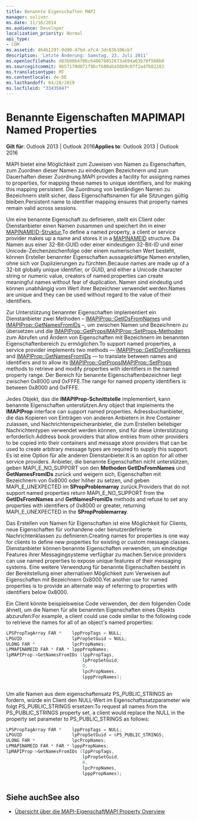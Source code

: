 ```yaml
---
title: Benannte Eigenschaften MAPI
manager: soliver
ms.date: 11/16/2014
ms.audience: Developer
localization_priority: Normal
api_type:
- COM
ms.assetid: 464b1297-9d90-47bd-afc4-3dc63b106cb7
description: 'Letzte Änderung: Samstag, 23. Juli 2011'
ms.openlocfilehash: d83b98b4f06c648676852673a694a63b78f568b0
ms.sourcegitcommit: 8657170d071f9bcf680aba50b9c07f2a4fb82283
ms.translationtype: MT
ms.contentlocale: de-DE
ms.lasthandoff: 04/28/2019
ms.locfileid: "33435047"
---
```

# <a name="mapi-named-properties"></a><span data-ttu-id="00f1b-103">Benannte Eigenschaften MAPI</span><span class="sxs-lookup"><span data-stu-id="00f1b-103">MAPI Named Properties</span></span>
 
<span data-ttu-id="00f1b-104">**Gilt für**: Outlook 2013 | Outlook 2016</span><span class="sxs-lookup"><span data-stu-id="00f1b-104">**Applies to**: Outlook 2013 | Outlook 2016</span></span> 
  
<span data-ttu-id="00f1b-105">MAPI bietet eine Möglichkeit zum Zuweisen von Namen zu Eigenschaften, zum Zuordnen dieser Namen zu eindeutigen Bezeichnern und zum Dauerhaften dieser Zuordnung.</span><span class="sxs-lookup"><span data-stu-id="00f1b-105">MAPI provides a facility for assigning names to properties, for mapping these names to unique identifiers, and for making this mapping persistent.</span></span> <span data-ttu-id="00f1b-106">Die Zuordnung von beständigen Namen zu Bezeichnern stellt sicher, dass Eigenschaftsnamen für alle Sitzungen gültig bleiben.</span><span class="sxs-lookup"><span data-stu-id="00f1b-106">Persistent name to identifier mapping ensures that property names remain valid across sessions.</span></span>
  
<span data-ttu-id="00f1b-107">Um eine benannte Eigenschaft zu definieren, stellt ein Client oder Dienstanbieter einen Namen zusammen und speichert ihn in einer [MAPINAMEID-Struktur.](mapinameid.md)</span><span class="sxs-lookup"><span data-stu-id="00f1b-107">To define a named property, a client or service provider makes up a name and stores it in a [MAPINAMEID](mapinameid.md) structure.</span></span> <span data-ttu-id="00f1b-108">Da Namen aus einer 32-Bit-GUID oder einer eindeutigen 32-Bit-ID und einer Unicode-Zeichenzeichenfolge oder einem numerischen Wert besteht, können Ersteller benannter Eigenschaften aussagekräftige Namen erstellen, ohne sich vor Duplizierungen zu fürchten.</span><span class="sxs-lookup"><span data-stu-id="00f1b-108">Because names are made up of a 32-bit globally unique identifier, or GUID, and either a Unicode character string or numeric value, creators of named properties can create meaningful names without fear of duplication.</span></span> <span data-ttu-id="00f1b-109">Namen sind eindeutig und können unabhängig vom Wert ihrer Bezeichner verwendet werden.</span><span class="sxs-lookup"><span data-stu-id="00f1b-109">Names are unique and they can be used without regard to the value of their identifiers.</span></span> 
  
<span data-ttu-id="00f1b-110">Zur Unterstützung benannter Eigenschaften implementiert ein Dienstanbieter zwei Methoden – [IMAPIProp::GetIDsFromNames](imapiprop-getidsfromnames.md) und [IMAPIProp::GetNamesFromIDs](imapiprop-getnamesfromids.md) –, um zwischen Namen und Bezeichnern zu übersetzen und die [IMAPIProp::GetProps](imapiprop-getprops.md)[IMAPIProp::SetProps-Methoden](imapiprop-setprops.md) zum Abrufen und Ändern von Eigenschaften mit Bezeichnern im benannten Eigenschaftenbereich zu ermöglichen.</span><span class="sxs-lookup"><span data-stu-id="00f1b-110">To support named properties, a service provider implements two methods — [IMAPIProp::GetIDsFromNames](imapiprop-getidsfromnames.md) and [IMAPIProp::GetNamesFromIDs](imapiprop-getnamesfromids.md) — to translate between names and identifiers and to allow its [IMAPIProp::GetProps](imapiprop-getprops.md)[IMAPIProp::SetProps](imapiprop-setprops.md) methods to retrieve and modify properties with identifiers in the named property range.</span></span> <span data-ttu-id="00f1b-111">Der Bereich für benannte Eigenschaftenbezeichner liegt zwischen 0x8000 und 0xFFFE.</span><span class="sxs-lookup"><span data-stu-id="00f1b-111">The range for named property identifiers is between 0x8000 and 0xFFFE.</span></span> 
  
<span data-ttu-id="00f1b-112">Jedes Objekt, das die **IMAPIProp-Schnittstelle** implementiert, kann benannte Eigenschaften unterstützen.</span><span class="sxs-lookup"><span data-stu-id="00f1b-112">Any object that implements the **IMAPIProp** interface can support named properties.</span></span> <span data-ttu-id="00f1b-113">Adressbuchanbieter, die das Kopieren von Einträgen von anderen Anbietern in ihre Container zulassen, und Nachrichtenspeicheranbieter, die zum Erstellen beliebiger Nachrichtentypen verwendet werden können, sind für diese Unterstützung erforderlich.</span><span class="sxs-lookup"><span data-stu-id="00f1b-113">Address book providers that allow entries from other providers to be copied into their containers and message store providers that can be used to create arbitrary message types are required to supply this support.</span></span> <span data-ttu-id="00f1b-114">Es ist eine Option für alle anderen Dienstanbieter.</span><span class="sxs-lookup"><span data-stu-id="00f1b-114">It is an option for all other service providers.</span></span> <span data-ttu-id="00f1b-115">Anbieter, die benannte Eigenschaften nicht unterstützen, geben MAPI_E_NO_SUPPORT von den **Methoden GetIDsFromNames** und **GetNamesFromIDs** zurück und weigern sich, Eigenschaften mit Bezeichnern von 0x8000 oder höher zu setzen, und geben MAPI_E_UNEXPECTED im **SPropProblemarray** zurück.</span><span class="sxs-lookup"><span data-stu-id="00f1b-115">Providers that do not support named properties return MAPI_E_NO_SUPPORT from the **GetIDsFromNames** and **GetNamesFromIDs** methods and refuse to set any properties with identifiers of 0x8000 or greater, returning MAPI_E_UNEXPECTED in the **SPropProblemarray**.</span></span>
  
<span data-ttu-id="00f1b-116">Das Erstellen von Namen für Eigenschaften ist eine Möglichkeit für Clients, neue Eigenschaften für vorhandene oder benutzerdefinierte Nachrichtenklassen zu definieren.</span><span class="sxs-lookup"><span data-stu-id="00f1b-116">Creating names for properties is one way for clients to define new properties for existing or custom message classes.</span></span> <span data-ttu-id="00f1b-117">Dienstanbieter können benannte Eigenschaften verwenden, um eindeutige Features ihrer Messagingsysteme verfügbar zu machen.</span><span class="sxs-lookup"><span data-stu-id="00f1b-117">Service providers can use named properties to expose unique features of their messaging systems.</span></span> <span data-ttu-id="00f1b-118">Eine weitere Verwendung für benannte Eigenschaften besteht in der Bereitstellung einer alternativen Möglichkeit zum Verweisen auf Eigenschaften mit Bezeichnern 0x8000.</span><span class="sxs-lookup"><span data-stu-id="00f1b-118">Yet another use for named properties is to provide an alternate way of referring to properties with identifiers below 0x8000.</span></span> 
  
<span data-ttu-id="00f1b-119">Ein Client könnte beispielsweise Code verwenden, der dem folgenden Code ähnelt, um die Namen für alle benannten Eigenschaften eines Objekts abzurufen:</span><span class="sxs-lookup"><span data-stu-id="00f1b-119">For example, a client could use code similar to the following code to retrieve the names for all of an object's named properties:</span></span>
  
```cpp
LPSPropTagArray FAR *    lppPropTags = NULL;
LPGUID                   lpPropSetGuid = NULL;
ULONG FAR *              lpcPropNames;
LPMAPINAMEID FAR * FAR * lpppPropNames;
lpMAPIProp->GetNamesFromIDs (lppPropTags,
                             lpPropSetGuid,
                             0,
                             lpcPropNames,
                             lpppPropNames);
 
```

<span data-ttu-id="00f1b-120">Um alle Namen aus dem eigenschaftensatz PS_PUBLIC_STRINGS an fordern, würde ein Client den NULL-Wert im Eigenschaftssatzparameter wie folgt PS_PUBLIC_STRINGS ersetzen:</span><span class="sxs-lookup"><span data-stu-id="00f1b-120">To request all names from the PS_PUBLIC_STRINGS property set, a client would replace the NULL in the property set parameter to PS_PUBLIC_STRINGS as follows:</span></span> 
  
```cpp
LPSPropTagArray FAR *    lppPropTags = NULL;
LPGUID                   lpPropSetGuid = &PS_PUBLIC_STRINGS;
ULONG FAR *              lpcPropNames;
LPMAPINAMEID FAR * FAR * lpppPropNames;
lpMAPIProp->GetNamesFromIDs (lppPropTags,
                             lpPropSetGuid,
                             0,
                             lpcPropNames,
                             lpppPropNames);
 
```

## <a name="see-also"></a><span data-ttu-id="00f1b-121">Siehe auch</span><span class="sxs-lookup"><span data-stu-id="00f1b-121">See also</span></span>

- [<span data-ttu-id="00f1b-122">Übersicht über die MAPI-Eigenschaft</span><span class="sxs-lookup"><span data-stu-id="00f1b-122">MAPI Property Overview</span></span>](mapi-property-overview.md)

